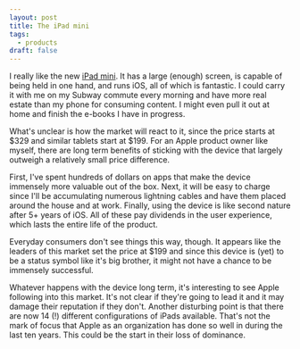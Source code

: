```yaml
---
layout: post
title: The iPad mini
tags:
  - products
draft: false
---
```


I really like the new [iPad mini][mini].  It has a large (enough) screen, is capable of being held in one hand, and runs iOS, all of which is fantastic.  I could carry it with me on my Subway commute every morning and have more real estate than my phone for consuming content.  I might even pull it out at home and finish the e-books I have in progress.

What's unclear is how the market will react to it, since the price starts at $329 and similar tablets start at $199.  For an Apple product owner like myself, there are long term benefits of sticking with the device that largely outweigh a relatively small price difference.

First, I've spent hundreds of dollars on apps that make the device immensely more valuable out of the box.  Next, it will be easy to charge since I'll be accumulating numerous lightning cables and have them placed around the house and at work.  Finally, using the device is like second nature after 5+ years of iOS.   All of these pay dividends in the user experience, which lasts the entire life of the product.

Everyday consumers don't see things this way, though.  It appears like the leaders of this market set the price at $199 and since this device is (yet) to be a status symbol like it's big brother, it might not have a chance to be immensely successful. 

Whatever happens with the device long term, it's interesting to see Apple following into this market.  It's not clear if they're going to lead it and it may damage their reputation if they don't.  Another disturbing point is that there are now 14 (!) different configurations of iPads available.  That's not the mark of focus that Apple as an organization has done so well in during the last ten years.  This could be the start in their loss of dominance.

[mini]: <http://www.apple.com/ipad-mini/overview/>  "Apple's iPad Mini"